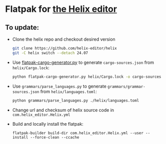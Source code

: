 # Flatpak for [the Helix editor](https://github.com/helix-editor/helix)

## To update:

- Clone the helix repo and checkout desired version
  ```sh
  git clone https://github.com/helix-editor/helix
  git -C helix switch --detach 24.07
  ```

- Use [flatpak-cargo-generator.py](https://github.com/flatpak/flatpak-builder-tools/tree/master/cargo)
  to generate `cargo-sources.json` from `helix/Cargo.lock`:
  ```sh
  python flatpak-cargo-generator.py helix/Cargo.lock -o cargo-sources.json
  ```

- Use `grammars/parse_languages.py` to generate `grammars/grammar-sources.json`
  from `helix/languages.toml`:
  ```sh
  python grammars/parse_languages.py ./helix/languages.toml
  ```

- Change url and checksum of helix source code in `com.helix_editor.Helix.yml`

- Build and locally install the flatpak:
  ```
  flatpak-builder build-dir com.helix_editor.Helix.yml --user --install --force-clean --ccache
  ```
